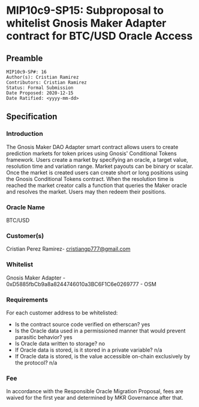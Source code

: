 # MIP10c9-SP15: Subproposal to whitelist Gnosis Maker Adapter contract for BTC/USD Oracle Access

## Preamble

```
MIP10c9-SP#: 16
Author(s): Cristian Ramirez
Contributors: Cristian Ramirez
Status: Formal Submission
Date Proposed: 2020-12-15
Date Ratified: <yyyy-mm-dd>
```

## Specification

### Introduction

The Gnosis Maker DAO Adapter smart contract allows users to create prediction markets for token prices using Gnosis' Conditional Tokens framework. Users create a market by specifying an oracle, a target value, resolution time and variation range. Market payouts can be binary or scalar. Once the market is created users can create short or long positions using the Gnosis Conditional Tokens contract. When the resolution time is reached the market creator calls a function that queries the Maker oracle and resolves the market. Users may then redeem their positions.

### Oracle Name

BTC/USD

### Customer(s)

Cristian Perez Ramirez- [cristiangp777@gmail.com](mailto:cristiangp777@gmail.com)

### Whitelist

Gnosis Maker Adapter - 0xD5885fbCb9a8a8244746010a3BC6F1C6e0269777 - OSM

### Requirements

For each customer address to be whitelisted:

* Is the contract source code verified on etherscan? yes
* Is the Oracle data used in a permissioned manner that would prevent parasitic behavior? yes
* Is Oracle data written to storage? no
* If Oracle data is stored, is it stored in a private variable? n/a
* If Oracle data is stored, is the value accessible on-chain exclusively by the protocol? n/a

### Fee

In accordance with the Responsible Oracle Migration Proposal, fees are waived for the first year and determined by MKR Governance after that.